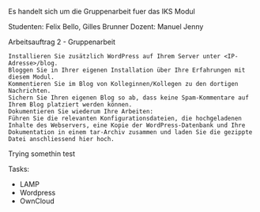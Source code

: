 Es handelt sich um die Gruppenarbeit fuer das IKS Modul

Studenten: Felix Bello, Gilles Brunner
Dozent: Manuel Jenny

Arbeitsauftrag 2 - Gruppenarbeit

    Installieren Sie zusätzlich WordPress auf Ihrem Server unter <IP-Adresse>/blog.
    Bloggen Sie in Ihrer eigenen Installation über Ihre Erfahrungen mit diesem Modul.
    Kommentieren Sie im Blog von Kolleginnen/Kollegen zu den dortigen Nachrichten.
    Sichern Sie Ihren eigenen Blog so ab, dass keine Spam-Kommentare auf Ihrem Blog platziert werden können.
    Dokumentieren Sie wiederum Ihre Arbeiten:
    Führen Sie die relevanten Konfigurationsdateien, die hochgeladenen Inhalte des Webservers, eine Kopie der WordPress-Datenbank und Ihre Dokumentation in einem tar-Archiv zusammen und laden Sie die gezippte Datei anschliessend hier hoch.

Trying somethin
	test

Tasks:
- LAMP
- Wordpress
- OwnCloud
